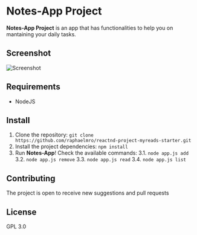 # Notes-App Project

**Notes-App Project** is an app that has functionalities to help you on mantaining your daily tasks.

## Screenshot
![Screenshot](https://i.ibb.co/nP35NcV/screenshot.png)

## Requirements
-   NodeJS

## Install
1. Clone the repository:
`git clone https://github.com/raphaelmro/reactnd-project-myreads-starter.git`
2. Install the project dependencies:
`npm install`
3. Run **Notes-App**! Check the available commands:
   3.1. `node app.js add`
   3.2. `node app.js remove`
   3.3. `node app.js read`
   3.4. `node app.js list`

## Contributing
The project is open to receive new suggestions and pull requests

## License
GPL 3.0
